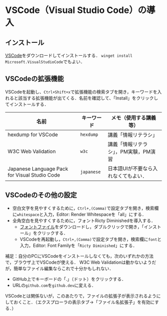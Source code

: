# VSCode（Visual Studio Code）の導入

## インストール

[VSCode](https://code.visualstudio.com/)をダウンロードしてインストールする．
`winget install Microsoft.VisualStudioCode`でもよい．

## VSCodeの拡張機能

VSCodeを起動し、`Ctrl+Shift+x`で拡張機能の検索タブを開き，キーワードを入れると該当する拡張機能が出てくる．名前を確認して、「Install」をクリックしてインストールする．

名前|キーワード|メモ（使用する講義等）
---|---|---
hexdump for VSCode|`hexdump`|講義「情報リテラシ」
W3C Web Validation|`w3c`|講義「情報リテラシ」，PM実験，PM演習
Japanese Language Pack for Visual Studio Code|`japanese`|日本語UIが不要なら入れなくてもよい．

## VSCodeのその他の設定

- 空白文字を見やすくするために，`Ctrl+,(Comma)`で設定タブを開き，検索欄に`whitespace`と入力，Editor: Render Whitespaceを「all」にする．
- 全角空白を見やすくするために，フォントRicty Diminishedを導入する．
    - [フォントファイル](https://github.com/edihbrandon/RictyDiminished/raw/master/RictyDiminished-Regular.ttf)をダウンロードし，ダブルクリックで開き，「インストール」をクリックする．
    - VSCodeを再起動し，`Ctrl+,(Comma)`で設定タブを開き，検索欄に`font`と入力，Editor: Font Familyを「`Ricty Diminished`」にする．

補足：自分のPCにVSCodeをインストールしなくても，次のいずれかの方法で，ブラウザ上でVSCodeが使える．
W3C Web Validationは動かないようだが，簡単なファイル編集ならこれで十分かもしれない．

- GitHub上でキーボードの「.」（ドット）をクリックする．
- URLの`github.com`を`github.dev`に変える．

VSCodeとは関係ないが，このあたりで，ファイルの拡張子が表示されるようにしておくこと．（エクスプローラの表示タブ→「ファイル名拡張子」を有効にする．）
